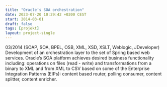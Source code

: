 ```yaml
---
title: "Oracle’s SOA orchestration"
date: 2023-07-20 10:29:42 +0200 CEST
start: 2014-03-01
draft: false
tags: [projekt]
layout: project-single
---
```


03/2014 (SOAP, SOA, BPEL, OSB, XML, XSD, XSLT, Weblogic, JDeveloper)
Development of an orchestration layer to the set of Spring based web services. Oracle’s SOA platform achieves desired business functionality including: operations on files (read - write) and transformations from a binary to XML and from XML to CSV based on some of the Enterprise Integration Patterns (EIPs): content based router, polling consumer, content splitter, content enricher.

